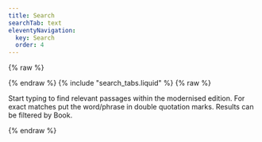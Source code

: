 ```yaml
---
title: Search
searchTab: text
eleventyNavigation:
  key: Search
  order: 4
---
```


{% raw %}

<link href="/pagefind/pagefind-ui.css" rel="stylesheet">
<script src="/pagefind/pagefind-ui.js"></script>
<div id="search">
{% endraw %}
    {% include "search_tabs.liquid" %}
{% raw %}
    <p class="tab-intro">
        Start typing to find relevant passages within the modernised edition. 
        For exact matches put the word/phrase in double quotation marks. 
        Results can be filtered by Book.
    </p>
    <div id="text-search">
    </div>
</div>
<script>
    function processResult() {
        // result.meta.image = someCustomFunction(result.meta.image);
        return result;
    }
    window.addEventListener('DOMContentLoaded', (event) => {
        let pageFind = new PagefindUI({ 
            element: "#text-search", 
            showSubResults: false,
            pageSize: 15,
            showImages: false,
            autofocus: true,
            sort: { "book-page": "asc" },
            openFilters: ['Book', "Version"]
            // processResult: processResult
        });
        const params = new URLSearchParams(window.location.search);
        const userQuery = params.get('q');
        window.pf = pageFind
        pageFind.triggerFilters({ "version": [ "Modernised" ] });
        if (userQuery) {
            let res = pageFind.triggerSearch(userQuery)
            console.log(res)
        }
        //
        if (0) {
            window.pageFindCustomiser = setInterval(() => {
                console.log("Hello World!");
                let filterValues = document.querySelectorAll('.pagefind-ui__filter-value')
                if (!filterValues.length) return;
                clearInterval(window.pageFindCustomiser);
                filterValues.forEach(e => {
                    console.log('test')
                    e.addEventListener('click', ev => {
                        // 
                        //console.log(e.parentElement.)
                        console.log(e.parentElement)
                        pageFind.triggerFilters({ });
                    })
                })
            }, 100);
        }
    });
</script>
{% endraw %}
